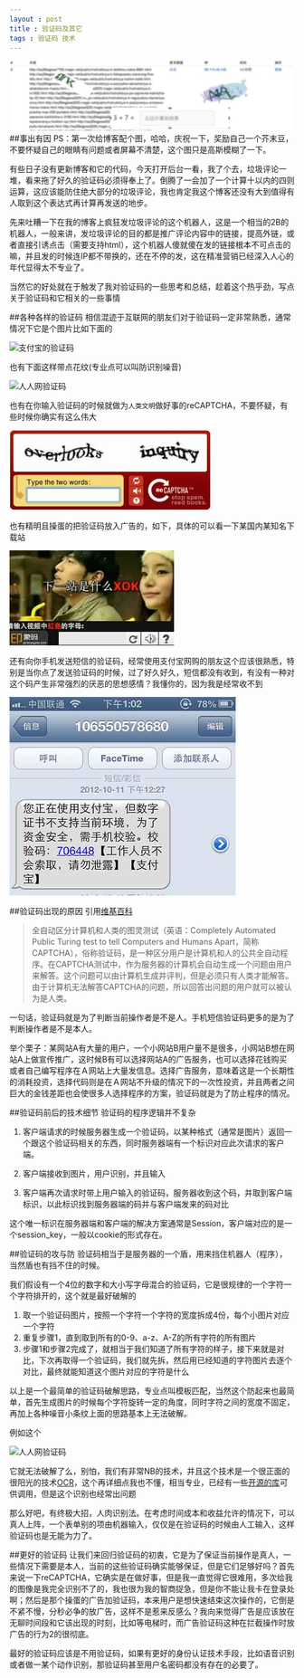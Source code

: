 ```yaml
---
layout : post 
title : 验证码及其它
tags : 验证码 技术
---
```


![verifyCode.jpg](/images/1351954618967_verifyCode.jpg)
##事出有因
PS：第一次给博客配个图，哈哈，庆祝一下，奖励自己一个芥末豆，不要怀疑自己的眼睛有问题或者屏幕不清楚，这个图只是高斯模糊了一下。

有些日子没有更新博客和它的代码，今天打开后台一看，我了个去，垃圾评论一堆，看来拖了好久的验证码必须得奉上了。倒腾了一会加了一个计算十以内的四则运算，这应该能防住绝大部分的垃圾评论，我也肯定我这个博客还没有大到值得有人取到这个表达式再计算再发送的地步。

先来吐糟一下在我的博客上疯狂发垃圾评论的这个机器人，这是一个相当的2B的机器人，一般来讲，发垃圾评论的目的都是推广评论内容中的链接，提高外链，或者直接引诱点击（需要支持html），这个机器人傻就傻在发的链接根本不可点击的嘛，并且发的时候连IP都不带换的，还在不停的发，这在精准营销已经深入人心的年代显得太不专业了。

当然它的好处就在于触发了我对验证码的一些思考和总结，趁着这个热乎劲，写点关于验证码和它相关的一些事情

##各种各样的验证码
相信混迹于互联网的朋友们对于验证码一定非常熟悉，通常情况下它是个图片比如下面的

![支付宝的验证码](https://omeo.alipay.com/service/checkcode?sessionID=e02e155fd65141366523232)

也有下面这样带点花纹(专业点可以叫防识别噪音)

![人人网验证码](http://icode.renren.com/getcode.do?t=web_login&rnd=0.8289272137917578)

也有在你输入验证码的时候就做为`人类文明`做好事的reCAPTCHA，不要怀疑，有些时候你确实有这么伟大

![reCAPTCHA.jpg](/images/1352004993050_reCAPTCHA.jpg)


也有精明且操蛋的把验证码放入广告的，如下，具体的可以看一下某国内某知名下载站

![广告验证码.jpg](/images/1352005167853_%E5%B9%BF%E5%91%8A%E9%AA%8C%E8%AF%81%E7%A0%81.jpg)

还有向你手机发送短信的验证码，经常使用支付宝网购的朋友这个应该很熟悉，特别是当你点了发送验证码的时候，过了好久好久，短信都没有收到，有没有一种对这个码产生非常强烈的厌恶的思想感情？我懂你的，因为我是经常收不到

![短信验证码.jpg](/images/1352005728932_%E7%9F%AD%E4%BF%A1%E9%AA%8C%E8%AF%81%E7%A0%81.jpg)


##验证码出现的原因
引用[维基百科](http://zh.wikipedia.org/wiki/%E9%AA%8C%E8%AF%81%E7%A0%81)
>全自动区分计算机和人类的图灵测试（英语：Completely Automated Public Turing test to tell Computers and Humans Apart，简称CAPTCHA），俗称验证码，是一种区分用户是计算机和人的公共全自动程序。在CAPTCHA测试中，作为服务器的计算机会自动生成一个问题由用户来解答。这个问题可以由计算机生成并评判，但是必须只有人类才能解答。由于计算机无法解答CAPTCHA的问题，所以回答出问题的用户就可以被认为是人类。

一句话，验证码就是为了判断当前操作者是不是人。手机短信验证码更多的是为了判断操作者是不是本人。

举个栗子：某网站A有大量的用户，一个小网站B用户量不是很多，小网站B想在网站A上做宣传推广，这时候B有可以选择网站A的广告服务，也可以选择花钱购买或者自己编写程序在Ａ网站上大量发信息。选择广告服务，意味着这是一个长期性的消耗投资，选择代码则是在Ａ网站不升级的情况下的一次性投资，并且两者之间巨大的金钱差距也会使很多人选择程序的方案，验证码就是为了防止程序的情况。


##验证码前后的技术细节
验证码的程序逻辑并不复杂

1. 客户端请求的时候服务器生成一个验证码，以某种格式（通常是图片）返回一个跟这个验证码相关的东西，同时服务器端有一个标识对应此次请求的客户端。

2. 客户端接收到图片，用户识别，并且输入 

3. 客户端再次请求时带上用户输入的验证码，服务器收到这个码，并取到客户端标识，以此标识找到服务器端的码并与客户端发来的码对比

这个唯一标识在服务器端和客户端的解决方案通常是Session，客户端对应的是一个session_key，一般以cookie的形式存在。


##验证码的攻与防
验证码相当于是服务器的一个盾，用来挡住机器人（程序），当然盾也有挡不住的时候。

我们假设有一个4位的数字和大小写字母混合的验证码，它是很规律的一个字符一个字符排开的，这个就是最好破解的

1. 取一个验证码图片，按照一个字符一个字符的宽度拆成4份，每个小图片对应一个字符
2. 重复步骤1，直到取到所有的0-9、a-z、A-Z的所有字符的所有图片
3. 步骤1和步骤2完成了，就相当于我们知道了所有字符的样子，接下来就是对比，下次再取得一个验证码，我们就先拆，然后用已经知道的字符图片去逐个对比，最终就能知道这个图片对应的字符是什么

以上是一个最简单的验证码破解思路，专业点叫模板匹配，当然这个防起来也最简单，首先生成图片的时候每个字符旋转一定的角度，同时字符之间的宽度不固定，再加上各种噪音小条纹上面的思路基本上无法破解。

例如这个

![人人网验证码](http://icode.renren.com/getcode.do?t=web_login&rnd=0.8289272137917578)

它就无法破解了么，别怕，我们有非常NB的技术，并且这个技术是一个很正面的很阳光的技术[OCR](http://en.wikipedia.org/wiki/Optical_character_recognition)，这个再详细点我也不懂，相当专业，已经有一些[开源的库](http://www.opencv.org.cn/)可供调用，但是这个识别也经常出问题

那么好吧，有终极大招，人肉识别法。在考虑时间成本和收益允许的情况下，可以真人上阵，一个表单别的项由机器输入，仅仅是在验证码的时候由人工输入，这样验证码也是无能为力了。

##更好的验证码
让我们来回归验证码的初衷，它是为了保证当前操作是真人，一些情况下需要是本人，当前的这些验证码确实能够保证，但是它们足够好吗？首先来说一下reCAPTCHA，它确实是在做好事，但是我一直觉得它很难用，多次给我的图像是我完全识别不了的，我也很为我的智商捉急，但是你不能让我卡在登录处啊；然后是那个操蛋的广告加验证码，本来用户是想快速结束这次操作的，它倒是不紧不慢，分秒必争的放广告，这样不是惹来反感么？我向来觉得广告是应该放在无聊时间段和它该出现的时刻，比如等电梯时，而广告验证码这种在拦截操作时放广告的行为2的很彻底。

最好的验证码应该是不用验证码，如果有更好的身份认证技术手段，比如语音识别或者做一某个动作识别，那验证码甚至用户名密码都没有存在的必要了。
